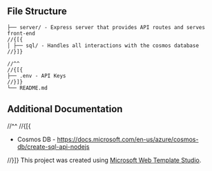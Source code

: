 ﻿## File Structure

```
├── server/ - Express server that provides API routes and serves front-end
//{[{
│ ├── sql/ - Handles all interactions with the cosmos database
//}]}

//^^
//{[{
├── .env - API Keys
//}]}
└── README.md
```

## Additional Documentation

//^^
//{[{
- Cosmos DB - https://docs.microsoft.com/en-us/azure/cosmos-db/create-sql-api-nodejs

//}]}
  This project was created using [Microsoft Web Template Studio](https://github.com/Microsoft/WebTemplateStudio).